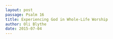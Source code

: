 ```yaml
---
layout: post
passage: Psalm 16
title: Experiencing God in Whole-Life Worship
author: Oli Blythe
date: 2015-07-04
--- 
```

